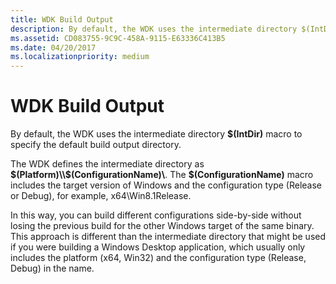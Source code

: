 ```yaml
---
title: WDK Build Output
description: By default, the WDK uses the intermediate directory $(IntDir) macro to specify the default build output directory.
ms.assetid: CD083755-9C9C-458A-9115-E63336C413B5
ms.date: 04/20/2017
ms.localizationpriority: medium
---
```


# WDK Build Output


By default, the WDK uses the intermediate directory **$(IntDir)** macro to specify the default build output directory.

The WDK defines the intermediate directory as **$(Platform)\\$(ConfigurationName)\\**. The **$(ConfigurationName)** macro includes the target version of Windows and the configuration type (Release or Debug), for example, x64\\Win8.1Release.

In this way, you can build different configurations side-by-side without losing the previous build for the other Windows target of the same binary. This approach is different than the intermediate directory that might be used if you were building a Windows Desktop application, which usually only includes the platform (x64, Win32) and the configuration type (Release, Debug) in the name.

 

 





